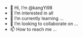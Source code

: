 - 👋 Hi, I’m @kangYi98
- 👀 I’m interested in all
- 🌱 I’m currently learning ...
- 💞️ I’m looking to collaborate on ...
- 📫 How to reach me ...

<!---
kangYi98/kangYi98 is a ✨ special ✨ repository because its `README.md` (this file) appears on your GitHub profile.
You can click the Preview link to take a look at your changes.
--->
